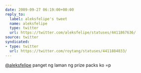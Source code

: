 ```yaml
---
date: 2009-09-27 06:19:00+00:00
reply_to:
  label: aleksfelipe's tweet
  name: aleksfelipe
  type: twitter
  url: https://twitter.com/aleksfelipe/statuses/4411867636/
source: twitter
syndicated:
- type: twitter
  url: https://twitter.com/roytang/statuses/4411884833/
---
```


[@aleksfelipe](https://twitter.com/aleksfelipe/) panget ng laman ng prize packs ko =p